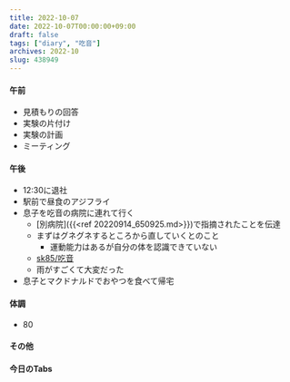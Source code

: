```yaml
---
title: 2022-10-07
date: 2022-10-07T00:00:00+09:00
draft: false
tags: ["diary", "吃音"]
archives: 2022-10
slug: 438949
---
```

#### 午前
- 見積もりの回答
- 実験の片付け
- 実験の計画
- ミーティング
#### 午後
- 12:30に退社
- 駅前で昼食のアジフライ
- 息子を吃音の病院に連れて行く
  - [別病院]({{<ref 20220914_650925.md>}})で指摘されたことを伝達
  - まずはグネグネするところから直していくとのこと
    - 運動能力はあるが自分の体を認識できていない
  - [sk85/吃音](https://scrapbox.io/sk85/吃音)
  - 雨がすごくて大変だった
- 息子とマクドナルドでおやつを食べて帰宅
#### 体調
- 80
#### その他
#### 今日のTabs